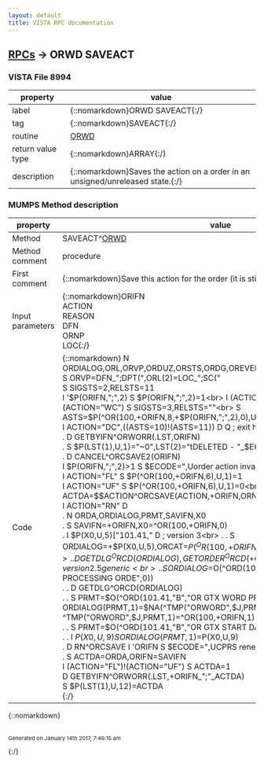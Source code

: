 ```yaml
---
layout: default
title: VISTA RPC documentation
---
```




## [RPCs](TableOfContent.md) &#8594; ORWD SAVEACT 



### VISTA File 8994 


 property | value 
--- | --- 
 label | {::nomarkdown}ORWD SAVEACT{:/}
 tag | {::nomarkdown}SAVEACT{:/}
 routine | [ORWD](http://code.osehra.org/dox/Routine_ORWD_source.html)
 return value type | {::nomarkdown}ARRAY{:/}
 description | {::nomarkdown}Saves the action on a order in an unsigned/unreleased state.{:/}


### MUMPS Method description

 property | value 
 --- | --- 
 Method | SAVEACT^[ORWD](http://code.osehra.org/dox/Routine_ORWD_source.html)
 Method comment | procedure
 First comment | {::nomarkdown}Save this action for the order (it is still unsigned/unreleased){:/}
 Input parameters | {::nomarkdown}ORIFN<br>ACTION<br>REASON<br>DFN<br>ORNP<br>LOC{:/}
 Code | {::nomarkdown}  N ORDIALOG,ORL,ORVP,ORDUZ,ORSTS,ORDG,OREVENT,ACTDA,SIGSTS,RELSTS,ASTS<br> S ORVP=DFN_";DPT(",ORL(2)=LOC_";SC("<br> S SIGSTS=2,RELSTS=11<br> I '$P(ORIFN,";",2) S $P(ORIFN,";",2)=1<br> I (ACTION="FL")!(ACTION="UF")!(ACTION="WC") S SIGSTS=3,RELSTS=""<br> S ASTS=$P(^OR(100,+ORIFN,8,+$P(ORIFN,";",2),0),U,15)<br> I ACTION="DC",((ASTS=10)!(ASTS=11)) D  Q       ; exit here if DELETE<br> . D GETBYIFN^ORWORR(.LST,ORIFN)<br> . S $P(LST(1),U,1)="~0",LST(2)="tDELETED - "_$E(LST(2),2,245)<br> . D CANCEL^ORCSAVE2(ORIFN)<br> I $P(ORIFN,";",2)>1 S $ECODE=",Uorder action invalid," Q<br> I ACTION="FL" S $P(^OR(100,+ORIFN,6),U,1)=1<br> I ACTION="UF" S $P(^OR(100,+ORIFN,6),U,1)=0<br> I ACTION'="RN" D<br> . S ACTDA=$$ACTION^ORCSAVE(ACTION,+ORIFN,ORNP,REASON)<br> I ACTION="RN" D<br> . N ORDA,ORDIALOG,PRMT,SAVIFN,X0<br> . S SAVIFN=+ORIFN,X0=^OR(100,+ORIFN,0)<br> . I $P(X0,U,5)["101.41," D                        ; version 3<br> . . S ORDIALOG=+$P(X0,U,5),ORCAT=$P(^OR(100,+ORIFN,0),U,12)<br> . . D GETDLG^ORCD(ORDIALOG),GETORDER^ORCD(+ORIFN)<br> . E  D                                            ; version 2.5 generic<br> . . S ORDIALOG=$O(^ORD(101.41,"B","OR GXTEXT WORD PROCESSING ORDE",0))<br> . . D GETDLG^ORCD(ORDIALOG)<br> . . S PRMT=$O(^ORD(101.41,"B","OR GTX WORD PROCESSING 1",0))<br> . . S ORDIALOG(PRMT,1)=$NA(^TMP("ORWORD",$J,PRMT,1))<br> . . M ^TMP("ORWORD",$J,PRMT,1)=^OR(100,+ORIFN,1)<br> . . S PRMT=$O(^ORD(101.41,"B","OR GTX START DATE/TIME",0))<br> . . I $P(X0,U,9) S ORDIALOG(PRMT,1)=$P(X0,U,9)<br> . D RN^ORCSAVE I 'ORIFN S $ECODE=",UCPRS renew order,"<br> . S ACTDA=ORDA,ORIFN=SAVIFN<br> I (ACTION="FL")!(ACTION="UF") S ACTDA=1<br> D GETBYIFN^ORWORR(.LST,+ORIFN_";"_ACTDA)<br> S $P(LST(1),U,12)=ACTDA<br>{:/}

{::nomarkdown} <br/><br/><p style="font-size: 11px">Generated on January 14th 2017, 7:46:15 am</p>{:/}